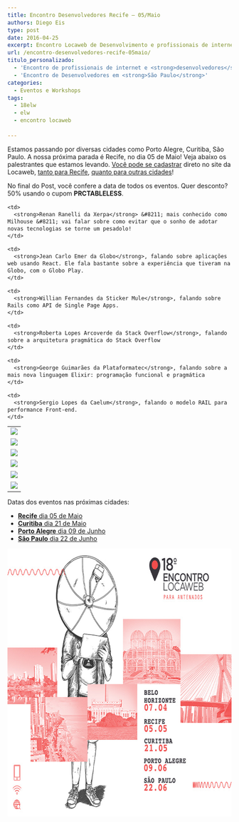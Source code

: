 ```yaml
---
title: Encontro Desenvolvedores Recife – 05/Maio
authors: Diego Eis
type: post
date: 2016-04-25
excerpt: Encontro Locaweb de Desenvolvimento e profissionais de internet!
url: /encontro-desenvolvedores-recife-05maio/
titulo_personalizado:
  - 'Encontro de profissionais de internet e <strong>desenvolvedores</strong>!'
  - 'Encontro de Desenvolvedores em <strong>São Paulo</strong>'
categories:
  - Eventos e Workshops
tags:
  - 18elw
  - elw
  - encontro locaweb

---
```

Estamos passando por diversas cidades como Porto Alegre, Curitiba, São Paulo. A nossa próxima parada é Recife, no dia 05 de Maio! Veja abaixo os palestrantes que estamos levando. [Você pode se cadastrar][1] direto no site da Locaweb, [tanto para Recife][2], [quanto para outras cidades][1]!

No final do Post, você confere a data de todos os eventos. Quer desconto? 50% usando o cupom **PRCTABLELESS**.

<table>
  <tr>
    <td>
      <img src="http://eventos.locaweb.com.br/files/2016/03/Renan-Final-60x80.png" />
    </td>
    
    <td>
      <strong>Renan Ranelli da Xerpa</strong> &#8211; mais conhecido como Milhouse &#8211; vai falar sobre como evitar que o sonho de adotar novas tecnologias se torne um pesadolo!
    </td>
  </tr>
  
  <tr>
    <td>
      <img src="http://eventos.locaweb.com.br/files/2016/03/jean-carlo-emer-60x80.jpg" />
    </td>
    
    <td>
      <strong>Jean Carlo Emer da Globo</strong>, falando sobre aplicações web usando React. Ele fala bastante sobre a experiência que tiveram na Globo, com o Globo Play.
    </td>
  </tr>
  
  <tr>
    <td>
      <img src="http://eventos.locaweb.com.br/files/2016/03/Willian-Final-60x80.jpg" />
    </td>
    
    <td>
      <strong>Willian Fernandes da Sticker Mule</strong>, falando sobre Rails como API de Single Page Apps.
    </td>
  </tr>
  
  <tr>
    <td>
      <img src="http://eventos.locaweb.com.br/files/2016/03/Roberta-final-60x80.png" />
    </td>
    
    <td>
      <strong>Roberta Lopes Arcoverde da Stack Overflow</strong>, falando sobre a arquitetura pragmática do Stack Overflow
    </td>
  </tr>
  
  <tr>
    <td>
      <img src="http://eventos.locaweb.com.br/files/2016/03/GeorgeGuimaraes1-60x80.jpg" />
    </td>
    
    <td>
      <strong>George Guimarães da Plataformatec</strong>, falando sobre a mais nova linguagem Elixir: programação funcional e pragmática
    </td>
  </tr>
  
  <tr>
    <td>
      <img src="http://eventos.locaweb.com.br/files/2016/04/Sergio-Lopes-60x80.png" />
    </td>
    
    <td>
      <strong>Sergio Lopes da Caelum</strong>, falando o modelo RAIL para performance Front-end.
    </td>
  </tr>
</table>

Datas dos eventos nas próximas cidades:

  * [**Recife** dia 05 de Maio][2]
  * [**Curitiba** dia 21 de Maio][3]
  * [**Porto Alegre** dia 09 de Junho][4]
  * [**São Paulo** dia 22 de Junho][5]

<a href="http://eventos.locaweb.com.br" rel="attachment wp-att-53829"><img src="https://raw.githubusercontent.com/diegoeis/tableless-static-images/master/2016/04/FB_post_cidades2.jpg" alt="FB_post_cidades2" width="716" height="600" class="aligncenter size-full wp-image-53829" /></a>

 [1]: http://eventos.locaweb.com.br/
 [2]: http://eventos.locaweb.com.br/18o-encontro-locaweb-recife/
 [3]: http://eventos.locaweb.com.br/18o-encontro-locaweb-curitiba/
 [4]: http://eventos.locaweb.com.br/18o-encontro-locaweb-porto-alegre/
 [5]: http://eventos.locaweb.com.br/18o-encontro-locaweb-sao-paulo/